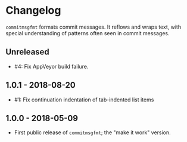 # Changelog

`commitmsgfmt` formats commit messages. It reflows and wraps text, with special
understanding of patterns often seen in commit messages.

## Unreleased

- #4: Fix AppVeyor build failure.

## 1.0.1 - 2018-08-20

- #1: Fix continuation indentation of tab-indented list items

## 1.0.0 - 2018-05-09

- First public release of `commitmsgfmt`; the "make it work" version.
